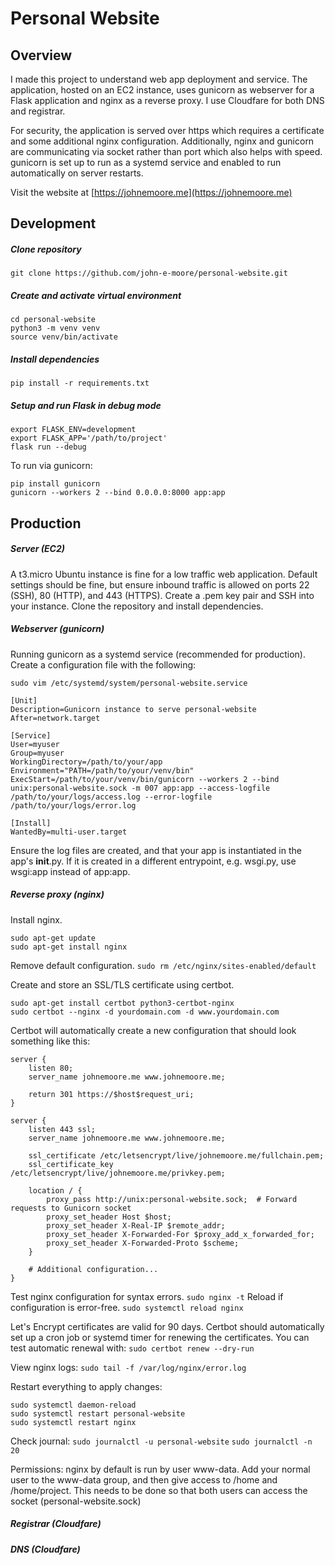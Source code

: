 # Personal Website
## Overview
I made this project to understand web app deployment and service. The application, hosted on an EC2 instance, uses gunicorn as webserver for a Flask application and nginx as a reverse proxy. I use Cloudfare for both DNS and registrar.

For security, the application is served over https which requires a certificate and some additional nginx configuration. Additionally, nginx and gunicorn are communicating via socket rather than port which also helps with speed. gunicorn is set up to run as a systemd service and enabled to run automatically on server restarts. 

Visit the website at [https://johnemoore.me](https://johnemoore.me)

## Development
##### Clone repository
`git clone https://github.com/john-e-moore/personal-website.git`
##### Create and activate virtual environment
```
cd personal-website
python3 -m venv venv
source venv/bin/activate
```
##### Install dependencies
`pip install -r requirements.txt`
##### Setup and run Flask in debug mode
```
export FLASK_ENV=development
export FLASK_APP='/path/to/project'
flask run --debug
```

To run via gunicorn: 
```
pip install gunicorn
gunicorn --workers 2 --bind 0.0.0.0:8000 app:app
```

## Production
##### Server (EC2)
A t3.micro Ubuntu instance is fine for a low traffic web application. Default settings should be fine, but ensure inbound traffic is allowed on ports 22 (SSH), 80 (HTTP), and 443 (HTTPS). Create a .pem key pair and SSH into your instance. Clone the repository and install dependencies.

##### Webserver (gunicorn)
Running gunicorn as a systemd service (recommended for production). Create a configuration file with the following:
```
sudo vim /etc/systemd/system/personal-website.service
```
```
[Unit]
Description=Gunicorn instance to serve personal-website
After=network.target

[Service]
User=myuser
Group=myuser
WorkingDirectory=/path/to/your/app
Environment="PATH=/path/to/your/venv/bin"
ExecStart=/path/to/your/venv/bin/gunicorn --workers 2 --bind unix:personal-website.sock -m 007 app:app --access-logfile /path/to/your/logs/access.log --error-logfile /path/to/your/logs/error.log

[Install]
WantedBy=multi-user.target
```

Ensure the log files are created, and that your app is instantiated in the app's __init__.py. If it is created in a different entrypoint, e.g. wsgi.py, use wsgi:app instead of app:app.


##### Reverse proxy (nginx)
Install nginx.
```
sudo apt-get update
sudo apt-get install nginx
```

Remove default configuration. 
`sudo rm /etc/nginx/sites-enabled/default`

Create and store an SSL/TLS certificate using certbot.
```
sudo apt-get install certbot python3-certbot-nginx
sudo certbot --nginx -d yourdomain.com -d www.yourdomain.com
```

Certbot will automatically create a new configuration that should look something like this:
```
server {
    listen 80;
    server_name johnemoore.me www.johnemoore.me;

    return 301 https://$host$request_uri;
}

server {
    listen 443 ssl;
    server_name johnemoore.me www.johnemoore.me;

    ssl_certificate /etc/letsencrypt/live/johnemoore.me/fullchain.pem;
    ssl_certificate_key /etc/letsencrypt/live/johnemoore.me/privkey.pem;

    location / {
        proxy_pass http://unix:personal-website.sock;  # Forward requests to Gunicorn socket
        proxy_set_header Host $host;
        proxy_set_header X-Real-IP $remote_addr;
        proxy_set_header X-Forwarded-For $proxy_add_x_forwarded_for;
        proxy_set_header X-Forwarded-Proto $scheme;
    }

    # Additional configuration...
}
```

Test nginx configuration for syntax errors.
`sudo nginx -t`
Reload if configuration is error-free.
`sudo systemctl reload nginx`

Let's Encrypt certificates are valid for 90 days. Certbot should automatically set up a cron job or systemd timer for renewing the certificates. You can test automatic renewal with:
`sudo certbot renew --dry-run`

View nginx logs:
`sudo tail -f /var/log/nginx/error.log`

Restart everything to apply changes:
```
sudo systemctl daemon-reload
sudo systemctl restart personal-website
sudo systemctl restart nginx
```

Check journal:
`sudo journalctl -u personal-website`
`sudo journalctl -n 20`

Permissions:
nginx by default is run by user www-data. Add your normal user to the www-data group, and then give access to /home and /home/project. This needs to be done so that both users can access the socket (personal-website.sock)

##### Registrar (Cloudfare)
##### DNS (Cloudfare)

